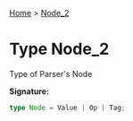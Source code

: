 [Home](../index.md) &gt; [Node\_2](./node_2.md)

# Type Node\_2

Type of Parser's Node

<b>Signature:</b>

```typescript
type Node = Value | Op | Tag;
```
